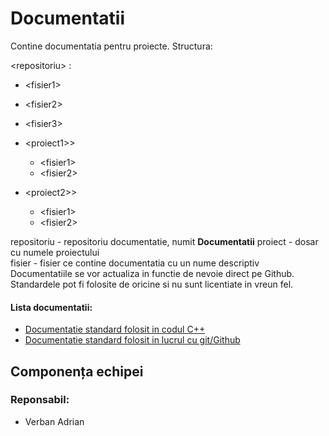 # Documentatii

Contine documentatia pentru proiecte.
Structura:  

\<repositoriu\> :

-   \<fisier1\>  
-   \<fisier2\>  
-   \<fisier3\>  
-   \<proiect1>\>  

    -   \<fisier1\>  
    -   \<fisier2\>

-   \<proiect2>\>  

    -   \<fisier1\>  
    -   \<fisier2\>  

repositoriu - repositoriu documentatie, numit **Documentatii**
proiect - dosar cu numele proiectului  
fisier - fisier ce contine documentatia cu un nume descriptiv  
Documentatiile se vor actualiza in functie de nevoie direct pe Github.  
Standardele pot fi folosite de oricine si nu sunt licentiate in vreun fel.

#### Lista documentatii:  

-   [Documentatie standard folosit in codul C++](https://github.com/vadrian89/Documentatii/blob/master/standard-C.md)
-   [Documentatie standard folosit in lucrul cu git/Github](https://github.com/vadrian89/Documentatii/blob/master/standard-git.md)

## Componența echipei
### Reponsabil:
-   Verban Adrian
